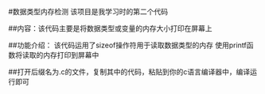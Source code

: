 #数据类型内存检测
该项目是我学习时的第二个代码

##内容：该代码主要是将数据类型或变量的内存大小打印在屏幕上

##功能介绍：
该代码运用了sizeof操作符用于读取数据类型的内存
使用printf函数将读取的内存打印到屏幕中

##打开后缀名为.c的文件，复制其中的代码，粘贴到你的c语言编译器中，编译运行即可